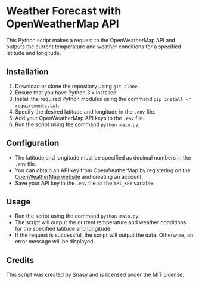 # Weather Forecast with OpenWeatherMap API

This Python script makes a request to the OpenWeatherMap API and outputs the current temperature and weather conditions for a specified latitude and longitude.

## Installation

1. Download or clone the repository using `git clone`.
2. Ensure that you have Python 3.x installed.
3. Install the required Python modules using the command `pip install -r requirements.txt`.
4. Specify the desired latitude and longitude in the `.env` file.
5. Add your OpenWeatherMap API keys to the `.env` file.
6. Run the script using the command `python main.py`.

## Configuration

- The latitude and longitude must be specified as decimal numbers in the `.env` file.
- You can obtain an API key from OpenWeatherMap by registering on the [OpenWeatherMap website](https://openweathermap.org/) and creating an account.
- Save your API key in the `.env` file as the `API_KEY` variable.

## Usage

- Run the script using the command `python main.py`.
- The script will output the current temperature and weather conditions for the specified latitude and longitude.
- If the request is successful, the script will output the data. Otherwise, an error message will be displayed.

## Credits

This script was created by Snasy and is licensed under the MIT License.
